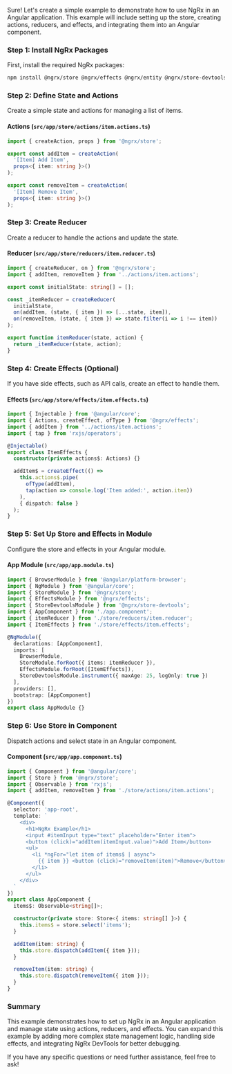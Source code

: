Sure! Let's create a simple example to demonstrate how to use NgRx in an Angular application. This example will include setting up the store, creating actions, reducers, and effects, and integrating them into an Angular component.

### Step 1: Install NgRx Packages
First, install the required NgRx packages:

```bash
npm install @ngrx/store @ngrx/effects @ngrx/entity @ngrx/store-devtools
```

### Step 2: Define State and Actions
Create a simple state and actions for managing a list of items.

#### Actions (`src/app/store/actions/item.actions.ts`)
```typescript
import { createAction, props } from '@ngrx/store';

export const addItem = createAction(
  '[Item] Add Item',
  props<{ item: string }>()
);

export const removeItem = createAction(
  '[Item] Remove Item',
  props<{ item: string }>()
);
```

### Step 3: Create Reducer
Create a reducer to handle the actions and update the state.

#### Reducer (`src/app/store/reducers/item.reducer.ts`)
```typescript
import { createReducer, on } from '@ngrx/store';
import { addItem, removeItem } from '../actions/item.actions';

export const initialState: string[] = [];

const _itemReducer = createReducer(
  initialState,
  on(addItem, (state, { item }) => [...state, item]),
  on(removeItem, (state, { item }) => state.filter(i => i !== item))
);

export function itemReducer(state, action) {
  return _itemReducer(state, action);
}
```

### Step 4: Create Effects (Optional)
If you have side effects, such as API calls, create an effect to handle them.

#### Effects (`src/app/store/effects/item.effects.ts`)
```typescript
import { Injectable } from '@angular/core';
import { Actions, createEffect, ofType } from '@ngrx/effects';
import { addItem } from '../actions/item.actions';
import { tap } from 'rxjs/operators';

@Injectable()
export class ItemEffects {
  constructor(private actions$: Actions) {}

  addItem$ = createEffect(() =>
    this.actions$.pipe(
      ofType(addItem),
      tap(action => console.log('Item added:', action.item))
    ),
    { dispatch: false }
  );
}
```

### Step 5: Set Up Store and Effects in Module
Configure the store and effects in your Angular module.

#### App Module (`src/app/app.module.ts`)
```typescript
import { BrowserModule } from '@angular/platform-browser';
import { NgModule } from '@angular/core';
import { StoreModule } from '@ngrx/store';
import { EffectsModule } from '@ngrx/effects';
import { StoreDevtoolsModule } from '@ngrx/store-devtools';
import { AppComponent } from './app.component';
import { itemReducer } from './store/reducers/item.reducer';
import { ItemEffects } from './store/effects/item.effects';

@NgModule({
  declarations: [AppComponent],
  imports: [
    BrowserModule,
    StoreModule.forRoot({ items: itemReducer }),
    EffectsModule.forRoot([ItemEffects]),
    StoreDevtoolsModule.instrument({ maxAge: 25, logOnly: true })
  ],
  providers: [],
  bootstrap: [AppComponent]
})
export class AppModule {}
```

### Step 6: Use Store in Component
Dispatch actions and select state in an Angular component.

#### Component (`src/app/app.component.ts`)
```typescript
import { Component } from '@angular/core';
import { Store } from '@ngrx/store';
import { Observable } from 'rxjs';
import { addItem, removeItem } from './store/actions/item.actions';

@Component({
  selector: 'app-root',
  template: `
    <div>
      <h1>NgRx Example</h1>
      <input #itemInput type="text" placeholder="Enter item">
      <button (click)="addItem(itemInput.value)">Add Item</button>
      <ul>
        <li *ngFor="let item of items$ | async">
          {{ item }} <button (click)="removeItem(item)">Remove</button>
        </li>
      </ul>
    </div>
  `
})
export class AppComponent {
  items$: Observable<string[]>;

  constructor(private store: Store<{ items: string[] }>) {
    this.items$ = store.select('items');
  }

  addItem(item: string) {
    this.store.dispatch(addItem({ item }));
  }

  removeItem(item: string) {
    this.store.dispatch(removeItem({ item }));
  }
}
```

### Summary
This example demonstrates how to set up NgRx in an Angular application and manage state using actions, reducers, and effects. You can expand this example by adding more complex state management logic, handling side effects, and integrating NgRx DevTools for better debugging.

If you have any specific questions or need further assistance, feel free to ask!